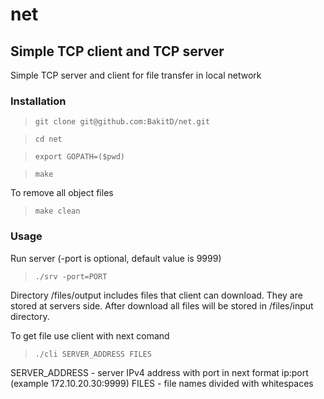 # net


## Simple TCP client and TCP server

Simple TCP server and client for file transfer in local network


### Installation

> `git clone git@github.com:BakitD/net.git`

> `cd net`

> `export GOPATH=($pwd)`

> `make`

To remove all object files

> `make clean`

### Usage

Run server (-port is optional, default value is 9999)

> `./srv -port=PORT`


Directory /files/output includes files that client can
download. They are stored at servers side.
After download all files will be stored in /files/input directory.

To get file use client with next comand

> `./cli SERVER_ADDRESS FILES`

SERVER_ADDRESS - server IPv4 address with port in next format ip:port (example 172.10.20.30:9999)
FILES - file names divided with whitespaces
